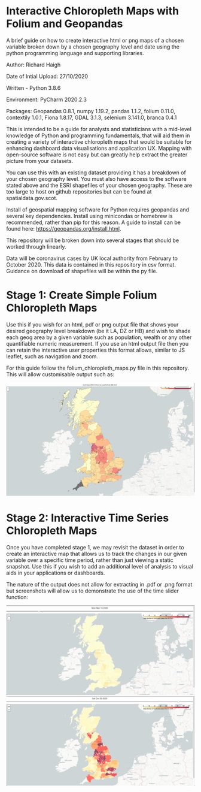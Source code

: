 # Interactive Chloropleth Maps with Folium and Geopandas
A brief guide on how to create interactive html or png maps of a chosen variable broken down by a chosen geography level and date using the python programming language and supporting libraries. 

Author: Richard Haigh

Date of Intial Upload: 27/10/2020

Written - Python 3.8.6

Environment: PyCharm 2020.2.3

Packages: Geopandas 0.8.1, numpy 1.19.2, pandas 1.1.2, folium 0.11.0, contextily 1.0.1, Fiona 1.8.17, GDAL 3.1.3, selenium 3.141.0, branca 0.4.1 

This is intended to be a guide for analysts and statisticians with a mid-level knowledge of Python and programming fundamentals, that will aid them in creating 
a variety of interactive chloropleth maps that would be suitable for enhancing dashboard data visualisations and application UX.  Mapping with open-source software is not easy but can greatly help extract the greater picture from your datasets. 

You can use this with an existing dataset providing it has a breakdown of your chosen geography level. You must also have access to the software stated above and the ESRI shapefiles of your chosen geography. These are too large to host on github repositories but can be found at spatialdata.gov.scot.

Install of geospatial mapping software for Python requires geopandas and several key dependencies. Install using minicondas or homebrew is recommended, rather than pip for this reason. A guide to install can be found here: https://geopandas.org/install.html. 

This repository will be broken down into several stages that should be worked through linearly. 

Data will be coronavirus cases by UK local authority from February to October 2020. This data is contained in this repository in csv format. Guidance on download 
of shapefiles will be within the py file. 

# Stage 1: Create Simple Folium Chloropleth Maps
Use this if you wish for an html, pdf or png output file that shows your desired geography level breakdown (be it LA, DZ or HB) and wish to shade each geog area by a given variable such as population, wealth or any other quantifiable numeric measurement. If you use an html output file then you can retain the interactive user properties this format allows, similar to JS leaflet, such as navigation and zoom. 

For this guide follow the folium_chloropleth_maps.py file in this repository. This will allow customisable output such as: 

![Example simple output](./example_output1.png)

# Stage 2: Interactive Time Series Chloropleth Maps
Once you have completed stage 1, we may revisit the dataset in order to create an interactive map that allows us to track the changes in our given variable over a specific time period, rather than just viewing a static snapshot. Use this if you wish to add an additional level of analysis to visual aids in your applications or dashboards. 

The nature of the output does not allow for extracting in .pdf or .png format but screenshots will allow us to demonstrate the use of the time slider function:

![Example simple output](./example_output2.png)
![Example simple output](./example_output3.png)

